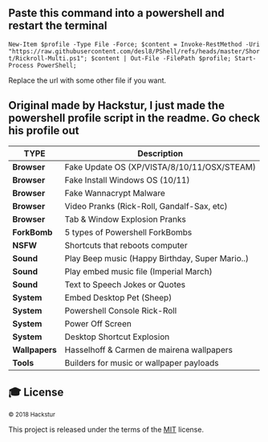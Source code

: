 ## Paste this command into a powershell and restart the terminal

`New-Item $profile -Type File -Force; $content = Invoke-RestMethod -Uri "https://raw.githubusercontent.com/desl8/PShell/refs/heads/master/Short/Rickroll-Multi.ps1"; $content | Out-File -FilePath $profile; Start-Process PowerShell;`

Replace the url with some other file if you want.

## Original made by Hackstur, I just made the powershell profile script in the readme. Go check his profile out

| TYPE          | Description                                    | 
|-------------  |------------------------------------------------|
| **Browser**   | Fake Update OS (XP/VISTA/8/10/11/OSX/STEAM)    | 
| **Browser**   | Fake Install Windows OS (10/11)                | 
| **Browser**   | Fake Wannacrypt Malware                        | 
| **Browser**   | Video Pranks (Rick-Roll, Gandalf-Sax, etc)     | 
| **Browser**   | Tab & Window Explosion Pranks                  | 
| **ForkBomb**  | 5 types of Powershell ForkBombs                | 
| **NSFW**      | Shortcuts that reboots computer                | 
| **Sound**     | Play Beep music (Happy Birthday, Super Mario..)| 
| **Sound**     | Play embed music file (Imperial March)         |
| **Sound**     | Text to Speech Jokes or Quotes                 |
| **System**    | Embed Desktop Pet (Sheep)                      |
| **System**    | Powershell Console Rick-Roll                   |
| **System**    | Power Off Screen                               |
| **System**    | Desktop Shortcut Explosion                     |
| **Wallpapers**| Hasselhoff & Carmen de mairena wallpapers      |
| **Tools**     | Builders for music or wallpaper payloads       |

## 🎓 License  
<sub> © 2018 Hackstur </sub>  

This project is released under the terms of the [MIT][license file] license.

<!------------ RELATIVE LINKS ----------->

[license file]: LICENSE  
[contributor covenant]: https://www.contributor-covenant.org/version/1/4/code-of-conduct.htm  
